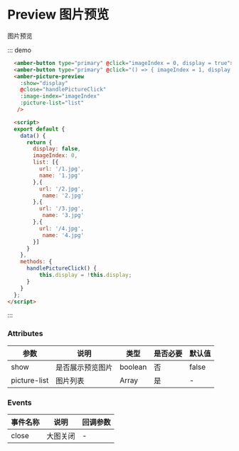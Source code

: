 # Preview 图片预览
  图片预览

::: demo
```html
  <amber-button type="primary" @click="imageIndex = 0, display = true">预览图片</amber-button>
  <amber-button type="primary" @click="() => { imageIndex = 1, display = true }">预览第2张图片</amber-button>
  <amber-picture-preview 
    :show="display" 
    @close="handlePictureClick" 
    :image-index="imageIndex"
    :picture-list="list" 
   />

  <script>
  export default {
    data() {
      return {
        display: false,
        imageIndex: 0,
        list: [{
          url: '/1.jpg',
          name: '1.jpg'
        },{
          url: '/2.jpg',
           name: '2.jpg'
        },{
          url: '/3.jpg',
           name: '3.jpg'
        },{
          url: '/4.jpg',
           name: '4.jpg'
        }]
      }
    },
    methods: {
      handlePictureClick() {
          this.display = !this.display;
      }
    }
  };
</script>
```
:::

### Attributes


| 参数 | 说明 | 类型 | 是否必要 | 默认值 |
| --- | ---  | --- |  ---    | --- |
| show | 是否展示预览图片 | boolean | 否 | false |
| picture-list | 图片列表 | Array | 是 | - |


### Events
| 事件名称 | 说明 | 回调参数 | 
| --- | ---  | --- |  
| close| 大图关闭 | - |

<script>
  export default {
    data() {
      return {
        isShow: true,
        list: [{
          url: '/1.jpg',
          name: '1.jpg'
        },{
          url: '/2.jpg',
           name: '2.jpg'
        },{
          url: '/3.jpg',
           name: '3.jpg'
        },{
          url: '/4.jpg',
           name: '4.jpg'
        }]
      }
    },
    methods: {
      handlePictureClick() {
          this.isShow = false;
      }
    }
  };
</script>